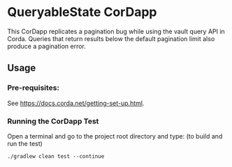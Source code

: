 # QueryableState CorDapp

This CorDapp replicates a pagination bug while using the vault query API in Corda. Queries that return results below the default pagination limit also produce a pagination error.

## Usage

### Pre-requisites:
See https://docs.corda.net/getting-set-up.html.

### Running the CorDapp Test

Open a terminal and go to the project root directory and type: (to build and run the test)
```
./gradlew clean test --continue
```
